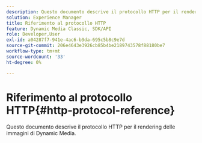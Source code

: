```yaml
---
description: Questo documento descrive il protocollo HTTP per il rendering delle immagini di Dynamic Media.
solution: Experience Manager
title: Riferimento al protocollo HTTP
feature: Dynamic Media Classic, SDK/API
role: Developer,User
exl-id: a04287f7-941e-4ac6-b9da-695c5b8c9e7d
source-git-commit: 206e4643e3926cb85b4be2189743578f88180be7
workflow-type: tm+mt
source-wordcount: '33'
ht-degree: 0%

---
```


# Riferimento al protocollo HTTP{#http-protocol-reference}

Questo documento descrive il protocollo HTTP per il rendering delle immagini di Dynamic Media.
